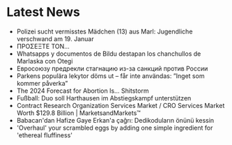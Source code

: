 # Latest News
-  Polizei sucht vermisstes Mädchen (13) aus Marl: Jugendliche verschwand am 19. Januar
-  ΠΡΟΣΕΞΤΕ ΤΟΝ…
-  Whatsapps y documentos de Bildu destapan los chanchullos de Marlaska con Otegi
-  Евросоюзу предрекли стагнацию из-за санкций против России
-  Parkens populära lekytor döms ut – får inte användas: ”Inget som kommer påverka”
-  The 2024 Forecast for Abortion Is… Shitstorm
-  Fußball: Duo soll Harthausen im Abstiegskampf unterstützen
-  Contract Research Organization Services Market / CRO Services Market Worth $129.8 Billion | MarketsandMarkets™
-  Babacan'dan Hafize Gaye Erkan'a çağrı: Dedikoduların önünü kessin
-  'Overhaul' your scrambled eggs by adding one simple ingredient for 'ethereal fluffiness'
